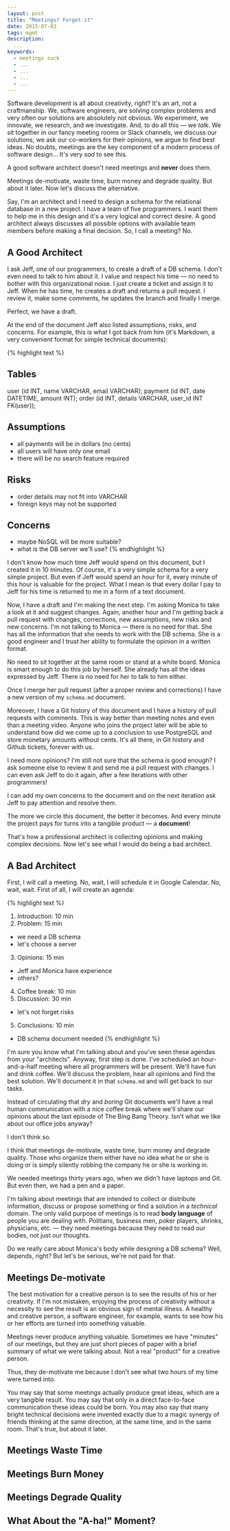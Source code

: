 ```yaml
---
layout: post
title: "Meetings? Forget it"
date: 2015-07-03
tags: mgmt
description:
  ...
keywords:
  - meetings suck
  - ...
  - ...
  - ...
  - ...
---
```


Software development is all about creativity, right? It's an art,
not a craftmanship. We, software engineers, are solving complex problems
and very often our solutions are absolutely not obvious. We experiment,
we innovate, we research, and we investigate.
And, to do all this &mdash; we _talk_.
We sit together in our fancy meeting rooms or Slack channels, we discuss
our solutions, we ask our co-workers for their opinions, we argue to
find best ideas. No doubts, meetings are the key component of a modern
process of software design... It's very _sad_ to see this.

<!--more-->

A good software architect doesn't need meetings and **never** does them.

Meetings de-motivate, waste time, burn money and degrade quality. But about
it later. Now let's discuss the alternative.

Say, I'm an architect and I need to design a schema for the relational
database in a new project. I have a team of five programmers. I want them
to help me in this design and it's a very logical and correct desire.
A good architect always discusses all possible options with available
team members before making a final decision. So, I call a meeting? No.

## A Good Architect

I ask Jeff, one of our programmers, to create a draft of a DB schema. I don't
even need to talk to him about it. I value and respect his time &mdash;
no need to bother with this organizational noise. I just create
a ticket and assign it to Jeff. When he has time, he creates a draft
and returns a pull request. I review it, make some comments, he updates
the branch and finally I merge.

Perfect, we have a draft.

At the end of the document Jeff also listed assumptions, risks, and concerns.
For example, this is what I got back from him (it's Markdown, a very
convenient format for simple technical documents):

{% highlight text %}
## Tables
user (id INT, name VARCHAR, email VARCHAR);
payment (id INT, date DATETIME, amount INT);
order (id INT, details VARCHAR, user_id INT FK(user));

## Assumptions
- all payments will be in dollars (no cents)
- all users will have only one email
- there will be no search feature required

## Risks
- order details may not fit into VARCHAR
- foreign keys may not be supported

## Concerns
- maybe NoSQL will be more suitable?
- what is the DB server we'll use?
{% endhighlight %}

I don't know how much time Jeff would spend on this document,
but I created it in 10 minutes. Of course, it's a very simple schema
for a very simple project. But even if Jeff would spend an hour
for it, every minute of this hour is valuable for the project. What I mean
is that every dollar I pay to Jeff for his time is returned to me
in a form of a text document.

Now, I have a draft and I'm making the next step. I'm asking
Monica to take a look at it and suggest changes. Again, another
hour and I'm getting back a pull request with changes, corrections,
new assumptions, new risks and new concerns. I'm not talking to Monica &mdash;
there is no need for that. She has all the information that she needs
to work with the DB schema. She is a good engineer and I trust
her ability to formulate the opinion in a written format.

No need to sit together at the same room or stand at a white board.
Monica is smart enough to do this job by herself. She already has
all the ideas expressed by Jeff. There is no need for her to talk
to him either.

Once I merge her pull request (after a proper review and corrections)
I have a new version of my `schema.md` document.

Moreover, I have a Git history of this document and I have a history
of pull requests with comments. This is way better than meeting notes
and even than a meeting video. Anyone who joins the project later will be
able to understand how did we come up to a conclusion to use PostgreSQL
and store monetary amounts without cents. It's all there, in Git history
and Github tickets, forever with us.

I need more opinions? I'm still not sure that the schema is good enough?
I ask someone else to review it and send me a pull request with changes.
I can even ask Jeff to do it again, after a few iterations with
other programmers!

I can add my own concerns to the document and on the next iteration
ask Jeff to pay attention and resolve them.

The more we circle this document, the better it becomes. And every minute
the project pays for turns into a tangible product &mdash; a **document**!

That's how a professional architect is collecting opinions and
making complex decisions. Now let's see what I would do being a bad architect.

## A Bad Architect

First, I will call a meeting. No, wait, I will schedule it in Google Calendar.
No, wait, wait. First of all, I will create an agenda:

{% highlight text %}
1. Introduction: 10 min
2. Problem: 15 min
  - we need a DB schema
  - let's choose a server
3. Opinions: 15 min
  - Jeff and Monica have experience
  - others?
4. Coffee break: 10 min
4. Discussion: 30 min
  - let's not forget risks
5. Conclusions: 10 min
  - DB schema document needed
{% endhighlight %}

I'm sure you know what I'm talking about and you've seen these
agendas from your "architects". Anyway, first step is done. I've scheduled an
hour-and-a-half meeting where all programmers will be present. We'll have fun
and drink coffee. We'll discuss the problem, hear all opinions and find
the best solution. We'll document it in that `schema.md` and will
get back to our tasks.

Instead of circulating that _dry_ and _boring_ Git documents we'll have a
real human communication with a nice coffee break where we'll share our
opinions about the last episode of The Bing Bang Theory. Isn't what
we like about our office jobs anyway?

I don't think so.

I think that meetings de-motivate, waste time, burn money and degrade quality.
Those who organize them either have no idea what he or she is doing or
is simply silently robbing the company he or she is working in.

We needed meetings thirty years ago, when we didn't have laptops and Git.
But even then, we had a pen and a paper.

I'm talking about meetings that are intended to collect or distribute information,
discuss or propose something or find a solution in a _technical_ domain.
The only valid purpose of meetings is to read **body language** of people
you are dealing with. Politians, business men, poker players,
shrinks, physicians, etc. &mdash; they need meetings because they need
to read our bodies, not just our thoughts.

Do we really care about Monica's body while designing a DB schema?
Well, depends, right? But let's be serious, we're not paid for that.

## Meetings De-motivate

The best motivation for a creative person is to see the results of
his or her creativity. If I'm not mistaken, enjoying the process
of creativity without a necessity to see the result is an obvious
sign of mental illness. A healthy and creative person, a software
engineer, for example, wants to see how his or her efforts are turned
into something valuable.

Meetings never produce anything valuable. Sometimes we have "minutes"
of our meetings, but they are just short pieces of paper with a brief
summary of what we were talking about. Not a real "product" for a
creative person.

Thus, they de-motivate me because I don't see what two hours
of my time were turned into.

You may say that some meetings actually produce great ideas, which
are a very tangible result. You may say that only in a direct
face-to-face communication these ideas could be born. You may also
say that many bright technical decisions were invented exactly due
to a magic synergy of friends thinking at the same direction, at the
same time, and in the same room. That's true, but about it later.

## Meetings Waste Time



## Meetings Burn Money

## Meetings Degrade Quality

## What About the "A-ha!" Moment?

